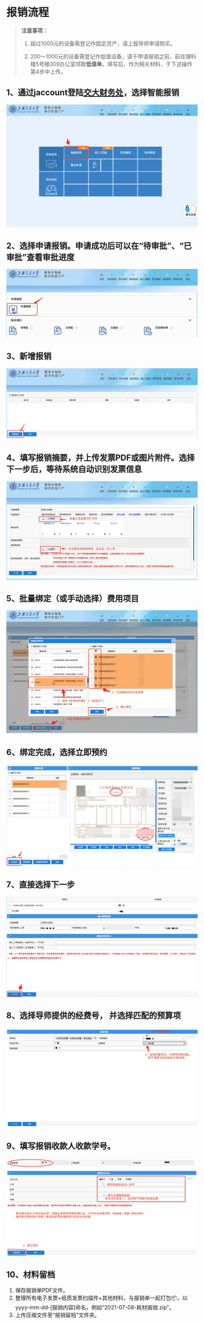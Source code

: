 # 报销流程

> **注意事项：**
> 
> 1. 超过1000元的设备需登记作固定资产，请上报导师申请购买。
> 
> 2. 200～1000元的设备需登记作低值设备，请于申请报销之前，前往理科楼5号楼309办公室领取**低值单**。填写后，作为相关材料，于下述操作第4步中上传。

## 1、通过jaccount登陆[交大财务处](cwc.jdcw.sjtu.edu.cn)，选择智能报销

![](./images/2022-11-07-11-42-50-image.jpeg)

## 2、选择申请报销。申请成功后可以在“待审批”、“已审批”查看审批进度

![](./images/2022-11-07-11-16-19-image.jpeg)

## 3、新增报销

![](./images/2022-11-07-11-16-57-image.jpeg)

## 4、填写报销摘要，并上传发票PDF或图片附件。选择下一步后，等待系统自动识别发票信息

![](./images/2022-11-07-11-23-57-image.jpeg)

## 5、批量绑定（或手动选择）费用项目

![](./images/2022-11-07-11-28-23-image.jpeg)

## 6、绑定完成，选择立即预约

![](./images/2022-11-07-11-29-03-image.jpeg)

## 7、直接选择下一步

![](./images/2022-11-07-11-30-08-image.jpeg)

## 8、选择导师提供的经费号， 并选择匹配的预算项

![](./images/2022-11-07-11-33-34-image.jpeg)

## 9、填写报销收款人收款学号。

![](./images/2022-11-07-11-39-34-image.jpeg)

## 10、材料留档

1. 保存报销单PDF文件。
2. 整理所有电子发票+纸质发票扫描件+其他材料，与报销单一起打包📦，以yyyy-mm-dd-[报销内容]命名，例如“2021-07-08-耗材报销.zip”。
3. 上传压缩文件至“报销留档”文件夹。
